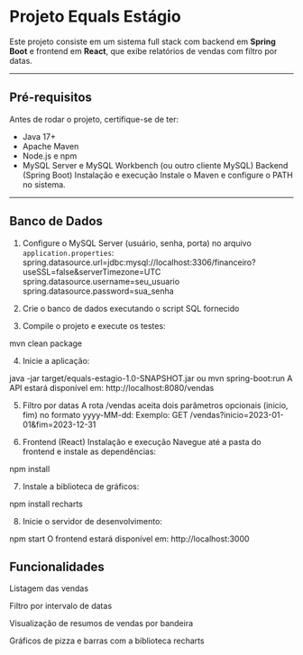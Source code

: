 
# Projeto Equals Estágio

Este projeto consiste em um sistema full stack com backend em **Spring Boot** e frontend em **React**, que exibe relatórios de vendas com filtro por datas.

---

## Pré-requisitos

Antes de rodar o projeto, certifique-se de ter:

- Java 17+
- Apache Maven
- Node.js e npm
- MySQL Server e MySQL Workbench (ou outro cliente MySQL)
Backend (Spring Boot)
Instalação e execução
Instale o Maven e configure o PATH no sistema.

---

## Banco de Dados

1. Configure o MySQL Server (usuário, senha, porta) no arquivo `application.properties`:
spring.datasource.url=jdbc:mysql://localhost:3306/financeiro?useSSL=false&serverTimezone=UTC
spring.datasource.username=seu_usuario
spring.datasource.password=sua_senha


2. Crie o banco de dados executando o script SQL fornecido

3. Compile o projeto e execute os testes:

mvn clean package

4. Inicie a aplicação:

java -jar target/equals-estagio-1.0-SNAPSHOT.jar
ou
mvn spring-boot:run
A API estará disponível em: http://localhost:8080/vendas

5. Filtro por datas
A rota /vendas aceita dois parâmetros opcionais (inicio, fim) no formato yyyy-MM-dd:
Exemplo:
GET /vendas?inicio=2023-01-01&fim=2023-12-31

6. Frontend (React)
Instalação e execução
Navegue até a pasta do frontend e instale as dependências:

npm install

7. Instale a biblioteca de gráficos:

npm install recharts

8. Inicie o servidor de desenvolvimento:

npm start
O frontend estará disponível em: http://localhost:3000

## Funcionalidades
Listagem das vendas

Filtro por intervalo de datas

Visualização de resumos de vendas por bandeira

Gráficos de pizza e barras com a biblioteca recharts